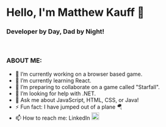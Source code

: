 # Hello, I'm Matthew Kauff 👋
### Developer by Day, Dad by Night!

<br>
<h3>ABOUT ME:</h3>

- 🔭 I’m currently working on a browser based game.
- 🌱 I’m currently learning React.
- 👯 I’m preparing to collaborate on a game called "Starfall".
- 🤔 I’m looking for help with .NET.
- 💬 Ask me about JavaScript, HTML, CSS, or Java!
- ⚡ Fun fact: I have jumped out of a plane 🪂
- 📫 How to reach me: LinkedIn <a href="https://www.linkedin.com/in/matthew-kauff/" target="blank"><img src="https://cdn.jsdelivr.net/npm/simple-icons@3.0.1/icons/linkedin.svg" alt="https://www.linkedin.com/in/matthew-kauff/" height="20" width="20"/></a>

